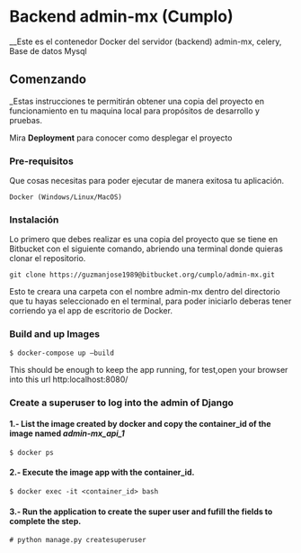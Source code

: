 # Backend admin-mx (Cumplo)

__Este es el contenedor Docker del servidor (backend) admin-mx, celery, Base de datos Mysql

## Comenzando 

_Estas instrucciones te permitirán obtener una copia del proyecto en funcionamiento en tu maquina local para propósitos de desarrollo y pruebas.

Mira **Deployment** para conocer como desplegar el proyecto

### Pre-requisitos 
Que cosas necesitas para poder ejecutar de manera exitosa tu aplicación.

```
Docker (Windows/Linux/MacOS)
```

### Instalación
Lo  primero que debes realizar es una copia del proyecto que se tiene en Bitbucket con el siguiente comando, abriendo una terminal donde quieras clonar el repositorio.

```
git clone https://guzmanjose1989@bitbucket.org/cumplo/admin-mx.git
```

Esto te creara una carpeta con el nombre admin-mx dentro del directorio que tu hayas seleccionado en el terminal, para poder iniciarlo deberas tener corriendo ya el app de escritorio de Docker.

### Build and up Images

```
$ docker-compose up —build
```

This should be enough to keep the app running, for test,open your browser into this url http:localhost:8080/

### Create a superuser to log into the admin of Django

#### 1.- List the image created by docker and copy the container_id of the image named ***admin-mx_api_1***

```
$ docker ps
```

#### 2.- Execute the image app with the container_id.

```
$ docker exec -it <container_id> bash
```

#### 3.- Run the application to create the super user and fufill the fields to complete the step.


```
# python manage.py createsuperuser 
```


